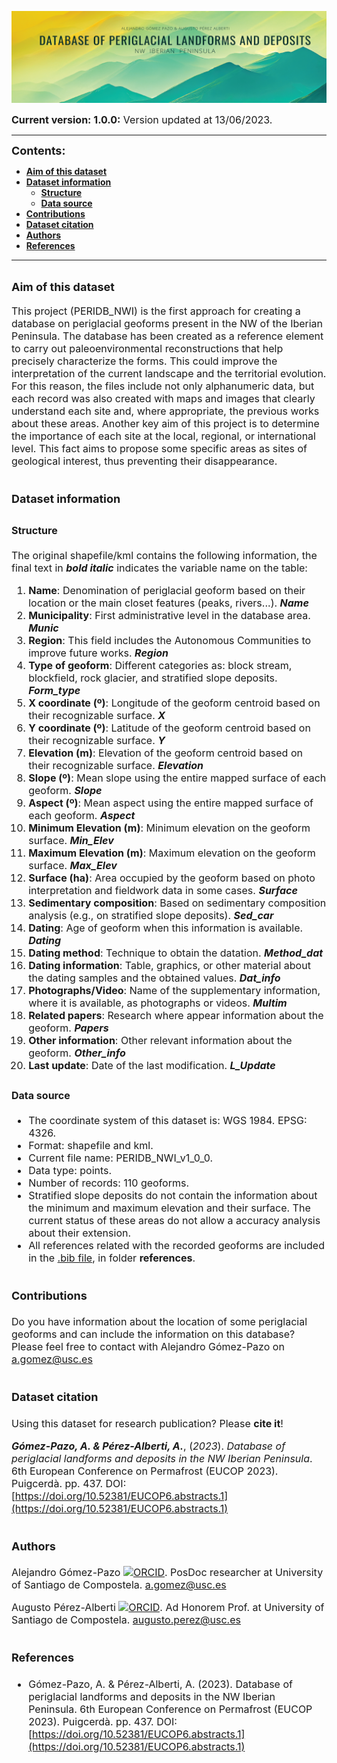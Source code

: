 <p align="center">
  <img src="portada.png" alt="cover image">
</p>

**<font size="3">Current version: 1.0.0:** Version updated at 13/06/2023.</font>

----

**<font size="4">Contents:</font>**

* [**Aim of this dataset**](#aim-of-this-dataset)
* [**Dataset information**](#dataset-information)
  * [**Structure**](#structure)
  * [**Data source**](#data-source)
* [**Contributions**](#contributions)
* [**Dataset citation**](#dataset-citation)
* [**Authors**](#authors)
* [**References**](#references)

----

## **<font size="4">Aim of this dataset</font>**

<font size="3">This project (PERIDB_NWI) is the first approach for creating a database on periglacial geoforms present in the NW of the Iberian Peninsula. The database has been created as a reference element to carry out paleoenvironmental reconstructions that help precisely characterize the forms. This could improve the interpretation of the current landscape and the territorial evolution. For this reason, the files include not only alphanumeric data, but each record was also created with maps and images that clearly understand each site and, where appropriate, the previous works about these areas. Another key aim of this project is to determine the importance of each site at the local, regional, or international level. This fact aims to propose some specific areas as sites of geological interest, thus preventing their disappearance.

## **<font size="4">Dataset information</font>**

### <font size="3">**Structure**

<font size="3">The original shapefile/kml contains the following information, the final text in ***bold italic*** indicates the variable name on the table:

1. **Name**: Denomination of periglacial geoform based on their location or the main closet features (peaks, rivers...). ***Name***
2. **Municipality**: First administrative level in the database area. ***Munic***
3. **Region**: This field includes the Autonomous Communities to improve future works. ***Region***
4. **Type of geoform**: Different categories as: block stream, blockfield, rock glacier, and stratified slope deposits. ***Form_type***
5. **X coordinate (º)**: Longitude of the geoform centroid based on their recognizable surface. ***X***
6. **Y coordinate (º)**: Latitude of the geoform centroid based on their recognizable surface. ***Y***
7. **Elevation (m)**: Elevation of the geoform centroid based on their recognizable surface. ***Elevation***
8. **Slope (º)**: Mean slope using the entire mapped surface of each geoform. ***Slope***
9. **Aspect (º)**: Mean aspect using the entire mapped surface of each geoform. ***Aspect***
10. **Minimum Elevation (m)**: Minimum elevation on the geoform surface. ***Min_Elev***
11. **Maximum Elevation (m)**: Maximum elevation on the geoform surface. ***Max_Elev***
12. **Surface (ha)**: Area occupied by the geoform based on photo interpretation and fieldwork data in some cases. ***Surface***
13. **Sedimentary composition**: Based on sedimentary composition analysis (e.g., on stratified slope deposits). ***Sed_car***
14. **Dating**: Age of geoform when this information is available. ***Dating***
15. **Dating method**: Technique to obtain the datation. ***Method_dat***
16. **Dating information**: Table, graphics, or other material about the dating samples and the obtained values. ***Dat_info***
17. **Photographs/Video**: Name of the supplementary information, where it is available, as photographs or videos. ***Multim***
18. **Related papers**: Research where appear information about the geoform. ***Papers***
19. **Other information**: Other relevant information about the geoform. ***Other_info***
20. **Last update**: Date of the last modification. ***L_Update***

### <font size="3">**Data source**

- The coordinate system of this dataset is: WGS 1984. EPSG: 4326.
- Format: shapefile and kml.
- Current file name: PERIDB_NWI_v1_0_0.
- Data type: points.
- Number of records: 110 geoforms.
- Stratified slope deposits do not contain the information about the minimum and maximum elevation and their surface. The current status of these areas do not allow a accuracy analysis about their extension.
- All references related with the recorded geoforms are included in the [.bib file](https://github.com/alejandro-gomez/PERIDB_NWI/blob/main/references/references.bib), in folder **references**.


## **<font size="4">Contributions</font>**

<font size="3">Do you have information about the location of some periglacial geoforms and can include the information on this database? Please feel free to contact with Alejandro Gómez-Pazo on a.gomez@usc.es


## **<font size="4">Dataset citation</font>**

Using this dataset for research publication? Please **cite it**!

***Gómez-Pazo, A. & Pérez-Alberti, A.***, (*2023*). *Database of periglacial landforms and deposits in the NW Iberian Peninsula*. 6th European Conference on Permafrost (EUCOP 2023). Puigcerdà. pp. 437. DOI: [https://doi.org/10.52381/EUCOP6.abstracts.1](https://doi.org/10.52381/EUCOP6.abstracts.1)

## **<font size="4">Authors</font>**

Alejandro Gómez-Pazo <a href="https://orcid.org/0000-0002-7974-3207"><img src="https://info.orcid.org/wp-content/uploads/2019/11/orcid_16x16.png" alt="ORCID" width="16" height="16"/></a>. PosDoc researcher at University of Santiago de Compostela. a.gomez@usc.es

Augusto Pérez-Alberti <a href="https://orcid.org/0000-0001-7428-4622"><img src="https://info.orcid.org/wp-content/uploads/2019/11/orcid_16x16.png" alt="ORCID" width="16" height="16"/></a>. Ad Honorem Prof. at University of Santiago de Compostela. augusto.perez@usc.es

## **<font size="4">References</font>**

- Gómez-Pazo, A. & Pérez-Alberti, A. (2023). Database of periglacial landforms and deposits in the NW Iberian Peninsula. 6th European Conference on Permafrost (EUCOP 2023). Puigcerdà. pp. 437. DOI: [https://doi.org/10.52381/EUCOP6.abstracts.1](https://doi.org/10.52381/EUCOP6.abstracts.1)

</font>
